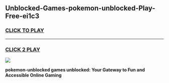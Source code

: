 
## Unblocked-Games-pokemon-unblocked-Play-Free-ei1c3
<h3>
<a href="https://premium76.site?title=pokemon-unblocked&ref=09A">CLICK TO PLAY</a></h3>
<hr>

<h3>
<a href="https://premium76.site?title=pokemon-unblocked&ref=09A">CLICK 2 PLAY</a>
  
</h3>

<a href="https://premium76.site?title=pokemon-unblocked&ref=09A"><img src="https://clearcache.store/games.png"></a>


**pokemon-unblocked games unblocked: Your Gateway to Fun and Accessible Online Gaming**
